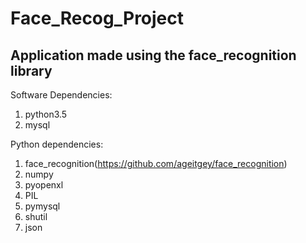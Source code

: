 # Face_Recog_Project
## Application made using the face_recognition library

Software Dependencies:
1. python3.5
2. mysql

Python dependencies:
1. face_recognition(https://github.com/ageitgey/face_recognition)
2. numpy
3. pyopenxl
4. PIL
5. pymysql
6. shutil
7. json









